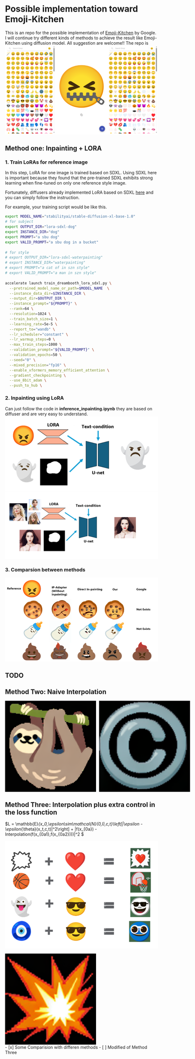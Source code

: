 # Possible implementation toward Emoji-Kitchen
This is an repo for the possible implementation of [Emoji-Kitchen](https://emojikitchen.dev/) by Google. I will continue try different kinds of methods to achieve the result like Emoji-Kitchen using diffusion model. All suggestion are welcome!! The repo is 
![result](image/001.png)

## Method one: Inpainting + LORA
### 1. Train LoRAs for reference image
In this step, LoRA for one image is trained based on SDXL. Using SDXL here is important because they found that the pre-trained SDXL exhibits strong learning when fine-tuned on only one reference style image.

Fortunately, diffusers already implemented LoRA based on SDXL [here](https://github.com/huggingface/diffusers/blob/main/examples/dreambooth/README_sdxl.md) and you can simply follow the instruction. 

For example, your training script would be like this.
```bash
export MODEL_NAME="stabilityai/stable-diffusion-xl-base-1.0"
# for subject
export OUTPUT_DIR="lora-sdxl-dog"
export INSTANCE_DIR="dog"
export PROMPT="a sbu dog"
export VALID_PROMPT="a sbu dog in a bucket"

# for style
# export OUTPUT_DIR="lora-sdxl-waterpainting"
# export INSTANCE_DIR="waterpainting"
# export PROMPT="a cat of in szn style"
# export VALID_PROMPT="a man in szn style"

accelerate launch train_dreambooth_lora_sdxl.py \
  --pretrained_model_name_or_path=$MODEL_NAME  \
  --instance_data_dir=$INSTANCE_DIR \
  --output_dir=$OUTPUT_DIR \
  --instance_prompt="${PROMPT}" \
  --rank=64 \
  --resolution=1024 \
  --train_batch_size=1 \
  --learning_rate=5e-5 \
  --report_to="wandb" \
  --lr_scheduler="constant" \
  --lr_warmup_steps=0 \
  --max_train_steps=1000 \
  --validation_prompt="${VALID_PROMPT}" \
  --validation_epochs=50 \
  --seed="0" \
  --mixed_precision="fp16" \
  --enable_xformers_memory_efficient_attention \
  --gradient_checkpointing \
  --use_8bit_adam \
  --push_to_hub \
```

### 2. Inpainting using LoRA
Can just follow the code in **inference_inpainting.ipynb** they are based on diffuser and are very easy to understand.
![result](image/002.png)
![result](image/004.png)

### 3. Comparsion between methods
![img](image/003.png)
## TODO

## Method Two: Naive Interpolation
<div style="display: flex; justify-content:  space-between; gap: 10px;">
  <img src="image/out_0_1.gif" alt="GIF 1 description" width="300" height="300"> 
  <img src="image/out_best2.gif" alt="GIF 2 description" width="300" height="300">
</div>

## Method Three: Interpolation plus extra control in the loss function
$L = \mathbb{E}_{x_0,\epsilon\sim\mathcal{N}(0,I),c,t}\left[\|\epsilon - \epsilon_{\theta}(x_t,c,t)\|^2\right] + \|f(x_{0a}) - Interpolation(f(x_{0a1},f(x_{0a2})))\|^2 $

![result](image/005.png)
<div style="display: flex; justify-content:  space-between; gap: 10px;">
  <img src="image/out_0_0.gif" alt="GIF 1 description" width="300" height="300">
</div>
- [x] Some Comparision with differen methods
- [ ] Modified of Method Three